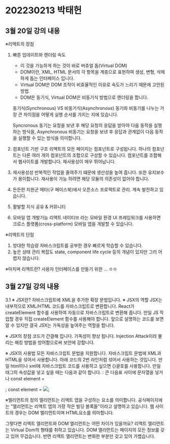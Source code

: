 # 202230213 박태헌
## 3월 20일 강의 내용


※리액트의 장점

1. 빠른 업데이트와 랜더링 속도
     - 이 것을 가능하게 하는 것이 바로 버츄얼 돔(Virtual DOM)
     - DOM이란, XML, HTML 문서의 각 항목을 계층으로 표현하여 생성, 변형, 삭제하게 돕는 인터페이스 입니다.
     - Virtual DOM은 DOM 조작이 비효율적인 이유로 속도가 느리기 때문에 고안된 방법.
     - DOM은 동기식, Virtual DOM은 비동기식 방법으로 랜더링을 합니다.
	
    동기식(Synchronous) VS 비동기식(Asynchronous)
	동기와 비동기를 나누는 가장 큰 차이점을 어떻게 실행 순서를 가지는 지에 있습니다.

	Syncronous 동기는 요청을 보낸 후 해당 요청의 응답을 받아야 다음 동작을 실행하는 방식을,
	Asynchronous 비동기는 요청을 보낸 후 응답과 관계없이 다음 동작을 실행할 수 있는 방식을 의미합니다.

2. 컴포넌트 기반 구조
    리액트의 모든 페이지는 컴포넌트로 구성됩니다.
    하나의 컴포넌트는 다른 여러 개의 컴포넌트의 조합으로 구성할 수 있습니다.
    컴포넌트를 조합해서 웹사이트를 개발합니다.
    재사용성이 매우 뛰어납니다.

3. 재사용성성
    반복적인 작업을 줄여주기 떄문에 생산성을 높여 줍니다.
    또한 유지보수가 용이합니다. 
    재사용이 가능 하려면 해당 모듈의 의존성이 없어야 합니다.

4. 든든한 지원군
    메타(구 페이스북)에서 오픈소스 프로젝트로 관리. 계속 발전하고 있습니다. 

5. 활발할 지식 공유 & 커뮤니티

6. 모바일 앱 개발기능
    리액트 네이티브 라는 모바일 환경 UI 프레임워크를 사용하면 크로스 플랫폼(cross-platform) 모바일 앱을 개발할 수 있습니다.

※리액트의 단점

1. 방대한 학습량
    자바스크립트를 공부한 경우 빠르게 학습할 수 있습니다.
2. 높은 상태 관리 복잡도
    state, component life cycle 등의 개념이 있지만 그리 어렵지 않습니다.


※마치며
    리액트란? 
        사용자 인터페이스를 만들기 위한 ...
        ㅇㅇ


## 3월 27일 강의 내용

3.1
※ JSX란?
    자바스크립트에 XML을 추가한 확장 문법입니다. 
※ JSX의 역할
    JSX는 내부적으로 XML/HTML 코드를 자바스크립트로 변환합니다.
    React가 createElement 함수를 사용하여 자동으로 자바스크립트로 변환해 줍니다.
    만일 JS 작업할 경우 직접 createElement 함수를 사용해야 합니다.
    앞으로 설명하는 코드를 보면 알 수 있지만 결국 JSX는 가독성을 높여주는 역할을 합니다.

※ JSX의 장점
    코드가 간결해 집니다.
    가독성이 향상 됩니다.
    Injection Attack이라 불리는 해킹 방법을 방어함으로써 보안에 강합니다. 

※ JSX의 사용법
    모든 자바스크립트 문법을 지원합니다.
    자바스크립트 문법에 XML과 HTML을 섞어서 사용합니다.
    아래 코드의 2번 라인처럼 섞어서 사용하는 것입니다.
    만일 html이나 xml에 자바스크립트 코드를 사용하고 싶으면 {}괄호를 사용합니다.
    만일 태그의 속성값을 넣고 싶을 때는 다음과 같이 합니다.
    : 큰 다음표 사이에 문자열을 넣거나
    const element = <div tabIndex="0"> </div>;
    const element = <img src={user.avatarUrl}></img>;

※엘리먼트의 정의
    엘리먼트는 리액트 앱을 구성하는 요소를 의미합니다.
    공식페이지에는 "엘리먼트는 리액트 앱의 가장 작은 빌딩 블록들"이라고 설명하고 있습니다.
    웹 사이트의 경우는 DOM 엘리먼트이며 HTML요소를 의마합니다.

그렇다면 리액트 엘리먼트와 DOM 엘리먼트는 어떤 차이가 있을까요?
    리액트 엘리먼트는 Virtual Dom의 형태를 취하고 있습니다.
    DOM 엘리먼트는 페이지의 모든 정보를 갖고 있어 무겁습니다.
    반면 리액트 엘리먼트는 변화한 부분만 갖고 있어 가볍습니다.
    
